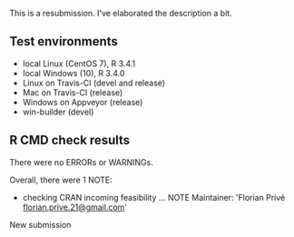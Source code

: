 This is a resubmission. I've elaborated the description a bit.

## Test environments

* local Linux (CentOS 7), R 3.4.1
* local Windows (10), R 3.4.0
* Linux on Travis-CI (devel and release)
* Mac on Travis-CI (release)
* Windows on Appveyor (release)
* win-builder (devel)

## R CMD check results

There were no ERRORs or WARNINGs. 

Overall, there were 1 NOTE:

* checking CRAN incoming feasibility ... NOTE
Maintainer: 'Florian Privé <florian.prive.21@gmail.com>'

New submission
